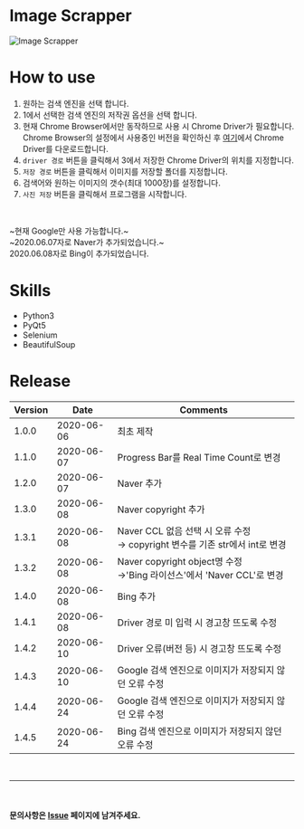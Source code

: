 # Image Scrapper
![Image Scrapper](Image_Scrapper.gif)

# How to use
1. 원하는 검색 엔진을 선택 합니다.
2. 1에서 선택한 검색 엔진의 저작권 옵션을 선택 합니다.
3. 현재 Chrome Browser에서만 동작하므로 사용 시 Chrome Driver가 필요합니다.  
   Chrome Browser의 설정에서 사용중인 버전을 확인하신 후 [여기](https://chromedriver.chromium.org/downloads)에서 Chrome Driver를 다운로드합니다.
4. `driver 경로` 버튼을 클릭해서 3에서 저장한 Chrome Driver의 위치를 지정합니다.
5. `저장 경로` 버튼을 클릭해서 이미지를 저장할 폴더를 지정합니다.
6. 검색어와 원하는 이미지의 갯수(최대 1000장)를 설정합니다.
7. `사진 저장` 버튼을 클릭해서 프로그램을 시작합니다.

<br>

~현재 Google만 사용 가능합니다.~  
~2020.06.07자로 Naver가 추가되었습니다.~  
2020.06.08자로 Bing이 추가되었습니다.

# Skills
- Python3
- PyQt5
- Selenium
- BeautifulSoup

# Release  
|Version|Date|Comments|
|---|---|---|
|1.0.0|2020-06-06|최초 제작|
|1.1.0|2020-06-07|Progress Bar를 Real Time Count로 변경|
|1.2.0|2020-06-07|Naver 추가|
|1.3.0|2020-06-08|Naver copyright 추가|
|1.3.1|2020-06-08|Naver CCL 없음 선택 시 오류 수정<br>→ copyright 변수를 기존 str에서 int로 변경|
|1.3.2|2020-06-08|Naver copyright object명 수정<br>→'Bing 라이선스'에서 'Naver CCL'로 변경|
|1.4.0|2020-06-08|Bing 추가|
|1.4.1|2020-06-08|Driver 경로 미 입력 시 경고창 뜨도록 수정|
|1.4.2|2020-06-10|Driver 오류(버전 등) 시 경고창 뜨도록 수정|
|1.4.3|2020-06-10|Google 검색 엔진으로 이미지가 저장되지 않던 오류 수정|
|1.4.4|2020-06-24|Google 검색 엔진으로 이미지가 저장되지 않던 오류 수정|
|1.4.5|2020-06-24|Bing 검색 엔진으로 이미지가 저장되지 않던 오류 수정|

<br>

---
  
<br>

#### 문의사항은 [Issue](https://github.com/IllIIIllll/image-scrapper/issues) 페이지에 남겨주세요.
